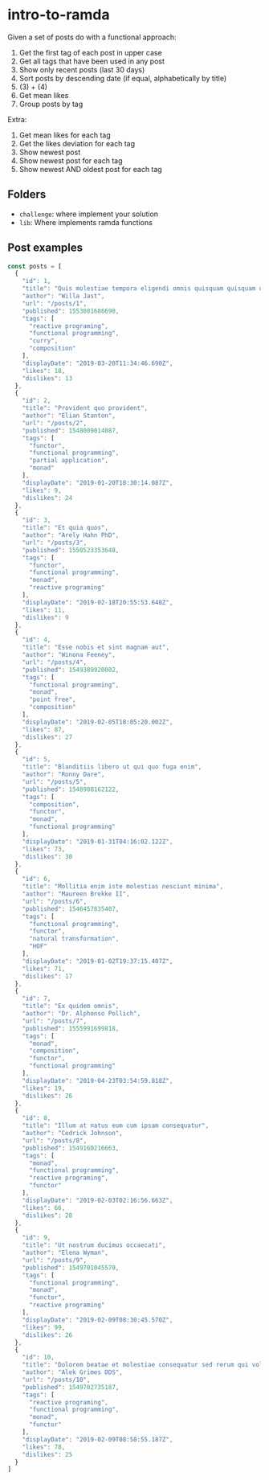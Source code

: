 # intro-to-ramda

Given a set of posts do with a functional approach:

1. Get the first tag of each post in upper case
2. Get all tags that have been used in any post
3. Show only recent posts (last 30 days)
4. Sort posts by descending date (if equal, alphabetically by title)
5. (3) + (4)
6. Get mean likes
7. Group posts by tag

Extra:

1. Get mean likes for each tag
2. Get the likes deviation for each tag
3. Show newest post
4. Show newest post for each tag
5. Show newest AND oldest post for each tag

## Folders

- `challenge`: where implement your solution
- `lib`: Where implements ramda functions

## Post examples

```js
const posts = [
  {
    "id": 1,
    "title": "Quis molestiae tempora eligendi omnis quisquam quisquam quos",
    "author": "Willa Jast",
    "url": "/posts/1",
    "published": 1553081686690,
    "tags": [
      "reactive programing",
      "functional programming",
      "curry",
      "composition"
    ],
    "displayDate": "2019-03-20T11:34:46.690Z",
    "likes": 18,
    "dislikes": 13
  },
  {
    "id": 2,
    "title": "Provident quo provident",
    "author": "Elian Stanton",
    "url": "/posts/2",
    "published": 1548009014087,
    "tags": [
      "functor",
      "functional programming",
      "partial application",
      "monad"
    ],
    "displayDate": "2019-01-20T18:30:14.087Z",
    "likes": 9,
    "dislikes": 24
  },
  {
    "id": 3,
    "title": "Et quia quos",
    "author": "Arely Hahn PhD",
    "url": "/posts/3",
    "published": 1550523353648,
    "tags": [
      "functor",
      "functional programming",
      "monad",
      "reactive programing"
    ],
    "displayDate": "2019-02-18T20:55:53.648Z",
    "likes": 11,
    "dislikes": 9
  },
  {
    "id": 4,
    "title": "Esse nobis et sint magnam aut",
    "author": "Winona Feeney",
    "url": "/posts/4",
    "published": 1549389920002,
    "tags": [
      "functional programming",
      "monad",
      "point free",
      "composition"
    ],
    "displayDate": "2019-02-05T18:05:20.002Z",
    "likes": 87,
    "dislikes": 27
  },
  {
    "id": 5,
    "title": "Blanditiis libero ut qui quo fuga enim",
    "author": "Ronny Dare",
    "url": "/posts/5",
    "published": 1548908162122,
    "tags": [
      "composition",
      "functor",
      "monad",
      "functional programming"
    ],
    "displayDate": "2019-01-31T04:16:02.122Z",
    "likes": 73,
    "dislikes": 30
  },
  {
    "id": 6,
    "title": "Mollitia enim iste molestias nesciunt minima",
    "author": "Maureen Brekke II",
    "url": "/posts/6",
    "published": 1546457835407,
    "tags": [
      "functional programming",
      "functor",
      "natural transformation",
      "HOF"
    ],
    "displayDate": "2019-01-02T19:37:15.407Z",
    "likes": 71,
    "dislikes": 17
  },
  {
    "id": 7,
    "title": "Ex quidem omnis",
    "author": "Dr. Alphonso Pollich",
    "url": "/posts/7",
    "published": 1555991699818,
    "tags": [
      "monad",
      "composition",
      "functor",
      "functional programming"
    ],
    "displayDate": "2019-04-23T03:54:59.818Z",
    "likes": 19,
    "dislikes": 26
  },
  {
    "id": 8,
    "title": "Illum at natus eum cum ipsam consequatur",
    "author": "Cedrick Johnson",
    "url": "/posts/8",
    "published": 1549160216663,
    "tags": [
      "monad",
      "functional programming",
      "reactive programing",
      "functor"
    ],
    "displayDate": "2019-02-03T02:16:56.663Z",
    "likes": 66,
    "dislikes": 28
  },
  {
    "id": 9,
    "title": "Ut nostrum ducimus occaecati",
    "author": "Elena Wyman",
    "url": "/posts/9",
    "published": 1549701045570,
    "tags": [
      "functional programming",
      "monad",
      "functor",
      "reactive programing"
    ],
    "displayDate": "2019-02-09T08:30:45.570Z",
    "likes": 99,
    "dislikes": 26
  },
  {
    "id": 10,
    "title": "Dolorem beatae et molestiae consequatur sed rerum qui voluptates unde",
    "author": "Alek Grimes DDS",
    "url": "/posts/10",
    "published": 1549702735187,
    "tags": [
      "reactive programing",
      "functional programming",
      "monad",
      "functor"
    ],
    "displayDate": "2019-02-09T08:58:55.187Z",
    "likes": 78,
    "dislikes": 25
  }
]
```
